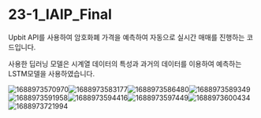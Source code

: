 # 23-1_IAIP_Final

Upbit API를 사용하여 암호화폐 가격을 예측하여 자동으로 실시간 매매를 진행하는 코드입니다.

사용한 딥러닝 모델은 시계열 데이터의 특성과 과거의 데이터를 이용하여 예측하는 LSTM모델을 사용하였습니다.

![1688973570970](image/README/1688973570970.png)![1688973583177](image/README/1688973583177.png)![1688973586480](image/README/1688973586480.png)![1688973589349](image/README/1688973589349.png)![1688973591958](image/README/1688973591958.png)![1688973594416](image/README/1688973594416.png)![1688973597449](image/README/1688973597449.png)![1688973600434](image/README/1688973600434.png)![1688973721994](image/README/1688973721994.png)
